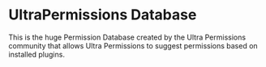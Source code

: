 # UltraPermissions Database

This is the huge Permission Database created by the Ultra Permissions community that allows Ultra Permissions to suggest permissions based on installed plugins.
